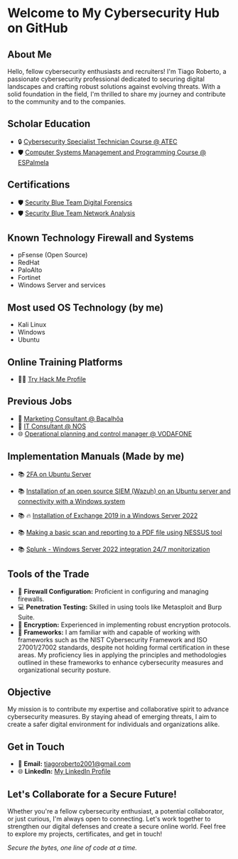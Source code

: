 # Welcome to My Cybersecurity Hub on GitHub

## About Me

Hello, fellow cybersecurity enthusiasts and recruiters! I'm Tiago Roberto, a passionate cybersecurity professional dedicated to securing digital landscapes and crafting robust solutions against evolving threats. With a solid foundation in the field, I'm thrilled to share my journey and contribute to the community and to the companies.

## Scholar Education

- 🔒 [Cybersecurity Specialist Technician Course @ ATEC](#)
- 🛡️ [Computer Systems Management and Programming Course @ ESPalmela](#)

## Certifications
- 🛡️ [Security Blue Team Digital Forensics](https://drive.google.com/file/d/1o_uTBDA25-XdiH-pYEmC9FmF7w-Ly5rT/view?usp=sharing)
- 🛡️ [Security Blue Team Network Analysis](https://drive.google.com/file/d/1pNtj6QCvxRkoWRb1pjhe4Zdd3_QO90aE/view?usp=sharing)

## Known Technology Firewall and Systems
- pFsense (Open Source)
- RedHat
- PaloAlto
- Fortinet
- Windows Server and services

## Most used OS Technology (by me)
- Kali Linux
- Windows
- Ubuntu

## Online Training Platforms
- 🐱‍💻 [Try Hack Me Profile](https://tryhackme.com/p/troberto2001)

## Previous Jobs
- 🍷 [Marketing Consultant @ Bacalhôa](#)
- 🏢 [IT Consultant @ NOS](#)
- 🌐 [Operational planning and control manager @ VODAFONE](#)

## Implementation Manuals (Made by me)
- 📚 [2FA on Ubuntu Server](https://drive.google.com/file/d/1_UiwdflyM9TvjS8tZ_BIfygs87xFGF5N/view?usp=sharing/)

- 📚 [Installation of an open source SIEM (Wazuh) on an Ubuntu server and connectivity with a Windows system](https://drive.google.com/file/d/1soeyo8CYvjOQDeJJcXHbE0N6x7ax2myT/view?usp=sharing)

- 📚 🔥 [Installation of Exchange 2019 in a Windows Server 2022](https://drive.google.com/file/d/1F-8JNaF6gAEDlPQ8PAaCf66MzdOecueo/view?usp=sharing)

- 📚 [Making a basic scan and reporting to a PDF file using NESSUS tool](https://drive.google.com/file/d/1tiy5tCtLQ4NNUG0ZeZhTlmammubTTm4i/view?usp=sharing)

- 📚 [Splunk - Windows Server 2022 integration 24/7 monitorization](https://drive.google.com/file/d/1tiy5tCtLQ4NNUG0ZeZhTlmammubTTm4i/view?usp=sharing)


## Tools of the Trade

- 🔨 **Firewall Configuration:** Proficient in configuring and managing firewalls.
- 💻 **Penetration Testing:** Skilled in using tools like Metasploit and Burp Suite.
- 🔐 **Encryption:** Experienced in implementing robust encryption protocols.
- 🤖 **Frameworks:** I am familiar with and capable of working with frameworks such as the NIST Cybersecurity Framework and ISO 27001/27002 standards, despite not holding formal certification in these areas. My proficiency lies in applying the principles and methodologies outlined in these frameworks to enhance cybersecurity measures and organizational security posture.

## Objective

My mission is to contribute my expertise and collaborative spirit to advance cybersecurity measures. By staying ahead of emerging threats, I aim to create a safer digital environment for individuals and organizations alike.

## Get in Touch

- 📧 **Email:** [tiagoroberto2001@gmail.com](mailto:tiagoroberto2001@gmail.com)
- 🌐 **LinkedIn:** [My LinkedIn Profile](https://www.linkedin.com/in/tgroberto/)

## Let's Collaborate for a Secure Future!

Whether you're a fellow cybersecurity enthusiast, a potential collaborator, or just curious, I'm always open to connecting. Let's work together to strengthen our digital defenses and create a secure online world. Feel free to explore my projects, certificates, and get in touch!

*Secure the bytes, one line of code at a time.*
